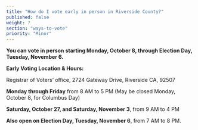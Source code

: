 ```yaml
---
title: "How do I vote early in person in Riverside County?"
published: false
weight: 7
section: "ways-to-vote"
priority: "Minor"
---
```


**You can vote in person starting Monday, October 8, through Election Day, Tuesday, November 6.**  

**Early Voting Location & Hours:**  

Registrar of Voters’ office, 2724 Gateway Drive, Riverside CA, 92507  

**Monday through Friday** from 8 AM to 5 PM  (May be closed Monday, October 8, for Columbus Day)  

**Saturday, October 27, and Saturday, November 3**, from 9 AM to 4 PM  

**Also open on Election Day, Tuesday, November 6**, from 7 AM to 8 PM.  